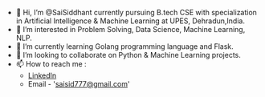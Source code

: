 - 👋 Hi, I’m @SaiSiddhant currently pursuing B.tech CSE with specialization in Artificial Intelligence & Machine Learning at UPES, Dehradun,India.
- 👀 I’m interested in Problem Solving, Data Science, Machine Learning, NLP.
- 🌱 I’m currently learning Golang programming language and Flask.
- 💞️ I’m looking to collaborate on Python & Machine Learning projects.
- 📫 How to reach me :
  - [LinkedIn](https://www.linkedin.com/in/sai-siddhant-pattanaik-48932b171/)
  - Email - 'saisid777@gmail.com'

<!---
SaiSiddhant/SaiSiddhant is a ✨ special ✨ repository because its `README.md` (this file) appears on your GitHub profile.
You can click the Preview link to take a look at your changes.
--->
